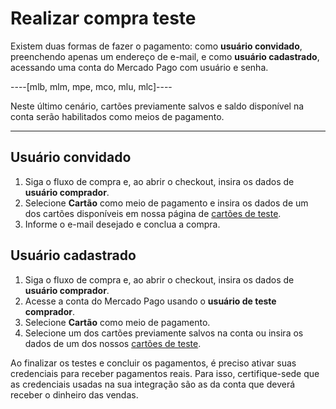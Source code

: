 # Realizar compra teste	

Existem duas formas de fazer o pagamento: como **usuário convidado**, preenchendo apenas um endereço de e-mail, e como **usuário cadastrado**, acessando uma conta do Mercado Pago com usuário e senha. 

----[mlb, mlm, mpe, mco, mlu, mlc]----

 Neste último cenário, cartões previamente salvos e saldo disponível na conta serão habilitados como meios de pagamento.

------------

## Usuário convidado

1. Siga o fluxo de compra e, ao abrir o checkout, insira os dados de **usuário comprador**.
2. Selecione **Cartão** como meio de pagamento e insira os dados de um dos cartões disponíveis em nossa página de [cartões de teste](/developers/pt/docs/checkout-pro/additional-content/test-cards).
3. Informe o e-mail desejado e conclua a compra.

## Usuário cadastrado

1. Siga o fluxo de compra e, ao abrir o checkout, insira os dados de **usuário comprador**.
2. Acesse a conta do Mercado Pago usando o  **usuário de teste comprador**.
3. Selecione **Cartão** como meio de pagamento.
4. Selecione um dos cartões previamente salvos na conta ou insira os dados de um dos nossos [cartões de teste](/developers/pt/docs/checkout-pro/additional-content/test-cards).

Ao finalizar os testes e concluir os pagamentos, é preciso ativar suas credenciais para receber pagamentos reais. Para isso, certifique-se ​​de que as credenciais usadas na sua integração são as da conta que deverá receber o dinheiro das vendas.